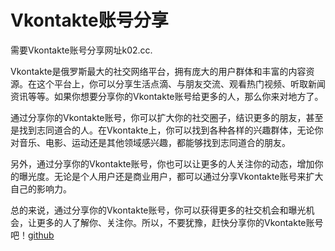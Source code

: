 # Vkontakte账号分享

需要Vkontakte账号分享网址k02.cc.

Vkontakte是俄罗斯最大的社交网络平台，拥有庞大的用户群体和丰富的内容资源。在这个平台上，你可以分享生活点滴、与朋友交流、观看热门视频、听取新闻资讯等等。如果你想要分享你的Vkontakte账号给更多的人，那么你来对地方了。

通过分享你的Vkontakte账号，你可以扩大你的社交圈子，结识更多的朋友，甚至是找到志同道合的人。在Vkontakte上，你可以找到各种各样的兴趣群体，无论你对音乐、电影、运动还是其他领域感兴趣，都能够找到志同道合的朋友。

另外，通过分享你的Vkontakte账号，你也可以让更多的人关注你的动态，增加你的曝光度。无论是个人用户还是商业用户，都可以通过分享Vkontakte账号来扩大自己的影响力。

总的来说，通过分享你的Vkontakte账号，你可以获得更多的社交机会和曝光机会，让更多的人了解你、关注你。所以，不要犹豫，赶快分享你的Vkontakte账号吧！[github](https://github.com)